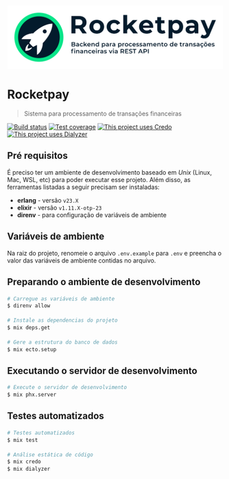 ![rocketpay logo](priv/static/banner.svg)

# Rocketpay

> Sistema para processamento de transações financeiras

[![Build status](https://img.shields.io/github/workflow/status/cleitonper/rocketpay/Workflow?logo=github-actions&logoColor=white)](https://github.com/cleitonper/rocketpay/actions/workflows/workflow.yml) [![Test coverage](https://img.shields.io/codecov/c/gh/cleitonper/rocketpay?logo=codecov&logoColor=white)](https://codecov.io/gh/cleitonper/rocketpay) [![This project uses Credo](https://img.shields.io/badge/analysis-credo-success?logo=coderwall&logoColor=white)](https://hexdocs.pm/credo/overview.html) [![This project uses Dialyzer](https://img.shields.io/badge/analysis-dialyzer-success?logo=coderwall&logoColor=white)](https://hexdocs.pm/dialyxir/readme.html)


## Pré requisitos
É preciso ter um ambiente de desenvolvimento baseado em _Unix_ (Linux, Mac, WSL, etc) para poder executar esse projeto. Além disso, as ferramentas listadas a seguir precisam ser instaladas:

  * **erlang** - versão `v23.X`
  * **elixir** - versão `v1.11.X-otp-23`
  * **direnv** - para configuração de variáveis de ambiente


## Variáveis de ambiente
Na raiz do projeto, renomeie o arquivo `.env.example` para `.env` e preencha o valor das variáveis de ambiente contidas no arquivo.


## Preparando o ambiente de desenvolvimento
```bash
# Carregue as variáveis de ambiente
$ direnv allow

# Instale as dependencias do projeto
$ mix deps.get

# Gere a estrutura do banco de dados
$ mix ecto.setup
```


## Executando o servidor de desenvolvimento
```bash
# Execute o servidor de desenvolvimento
$ mix phx.server
```


## Testes automatizados
```bash
# Testes automatizados
$ mix test

# Análise estática de código
$ mix credo
$ mix dialyzer
```
